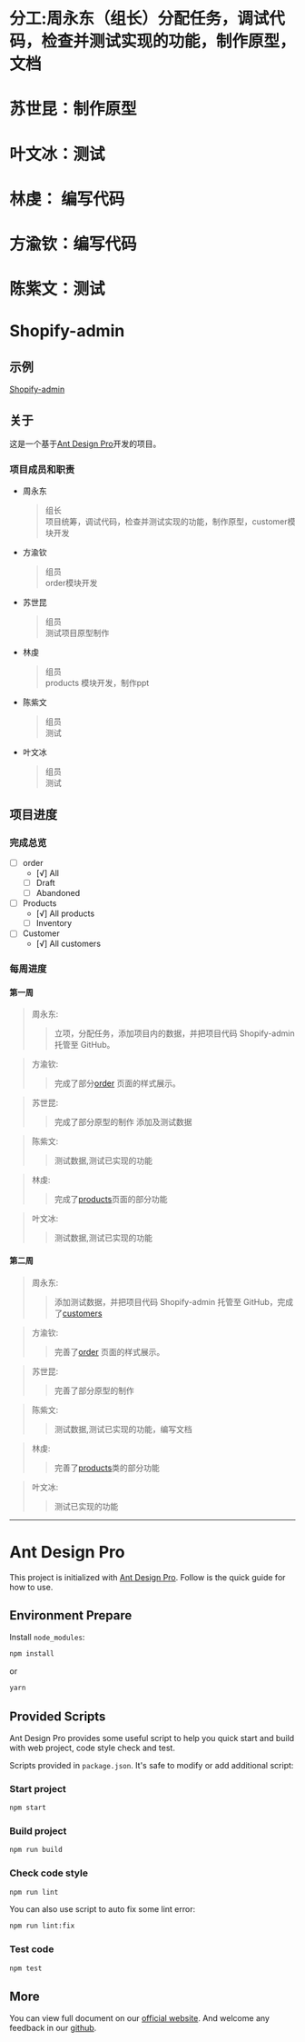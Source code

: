 # 分工:周永东（组长）分配任务，调试代码，检查并测试实现的功能，制作原型，文档
#  苏世昆：制作原型
#  叶文冰：测试
# 林虔： 编写代码
# 方渝钦：编写代码
# 陈紫文：测试

# Shopify-admin

## 示例

[Shopify-admin](https://zhouyd.github.io/shopify-admin/)

## 关于

这是一个基于[Ant Design Pro](https://pro.ant.design)开发的项目。

### 项目成员和职责

- 周永东
  > 组长  
  > 项目统筹，调试代码，检查并测试实现的功能，制作原型，customer模块开发
- 方渝钦
  > 组员  
  > order模块开发
- 苏世昆
  > 组员  
  > 测试项目原型制作
- 林虔
  > 组员  
  > products 模块开发，制作ppt
- 陈紫文
  > 组员  
  > 测试
- 叶文冰
  > 组员  
  > 测试

## 项目进度

### 完成总览

- [ ] order
  - [√] All
  - [ ] Draft
  - [ ] Abandoned
- [ ] Products
  - [√] All products 
  - [ ] Inventory
- [ ] Customer
  - [√] All customers
  

### 每周进度

#### 第一周

> 周永东:
>
> > 立项，分配任务，添加项目内的数据，并把项目代码 Shopify-admin 托管至 GitHub。

> 方渝钦:
>
> > 完成了部分[order](https://zhouyd.github.io/shopify-admin/#/orders/all) 页面的样式展示。

> 苏世昆:
>
> > 完成了部分原型的制作 添加及测试数据

> 陈紫文:
>
> > 测试数据,测试已实现的功能

> 林虔:
>
> > 完成了[products](https://zhouyd.github.io/shopify-admin/#/products)页面的部分功能

> 叶文冰:
>
> > 测试数据,测试已实现的功能

#### 第二周

> 周永东:
>
> > 添加测试数据，并把项目代码 Shopify-admin 托管至 GitHub，完成了[customers](https://zhouyd.github.io/shopify-admin/#/customer) 

> 方渝钦:
>
> > 完善了[order](https://zhouyd.github.io/shopify-admin/#/orders/all) 页面的样式展示。

> 苏世昆:
>
> > 完善了部分原型的制作 

> 陈紫文:
>
> > 测试数据,测试已实现的功能，编写文档

> 林虔:
>
> > 完善了[products](https://zhouyd.github.io/shopify-admin/#/products)类的部分功能

> 叶文冰:
>
> > 测试已实现的功能

---






# Ant Design Pro

This project is initialized with [Ant Design Pro](https://pro.ant.design). Follow is the quick guide for how to use.

## Environment Prepare

Install `node_modules`:

```bash
npm install
```

or

```bash
yarn
```

## Provided Scripts

Ant Design Pro provides some useful script to help you quick start and build with web project, code style check and test.

Scripts provided in `package.json`. It's safe to modify or add additional script:

### Start project

```bash
npm start
```

### Build project

```bash
npm run build
```

### Check code style

```bash
npm run lint
```

You can also use script to auto fix some lint error:

```bash
npm run lint:fix
```

### Test code

```bash
npm test
```

## More

You can view full document on our [official website](https://pro.ant.design). And welcome any feedback in our [github](https://github.com/ant-design/ant-design-pro).
